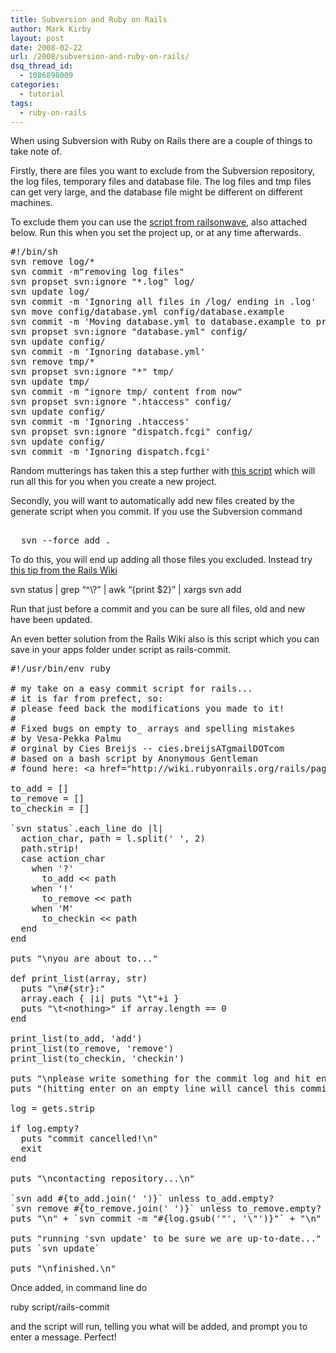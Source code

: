 ```yaml
---
title: Subversion and Ruby on Rails
author: Mark Kirby
layout: post
date: 2008-02-22
url: /2008/subversion-and-ruby-on-rails/
dsq_thread_id:
  - 1086898009
categories:
  - tutorial
tags:
  - ruby-on-rails
---
```

When using Subversion with Ruby on Rails there are a couple of things to take note of.

Firstly, there are files you want to exclude from the Subversion repository, the log files, temporary files and database file. The log files and tmp files can get very large, and the database file might be different on different machines.

To exclude them you can use the [script from railsonwave][1], also attached below. Run this when you set the project up, or at any time afterwards.

<pre>#!/bin/sh
svn remove log/*
svn commit -m"removing log files"
svn propset svn:ignore "*.log" log/
svn update log/
svn commit -m 'Ignoring all files in /log/ ending in .log'
svn move config/database.yml config/database.example
svn commit -m 'Moving database.yml to database.example to provide a template for anyone who checks out the code'
svn propset svn:ignore "database.yml" config/
svn update config/
svn commit -m 'Ignoring database.yml'
svn remove tmp/*
svn propset svn:ignore "*" tmp/
svn update tmp/
svn commit -m "ignore tmp/ content from now"
svn propset svn:ignore ".htaccess" config/
svn update config/
svn commit -m 'Ignoring .htaccess'
svn propset svn:ignore "dispatch.fcgi" config/
svn update config/
svn commit -m 'Ignoring dispatch.fcgi'</pre>

Random mutterings has taken this a step further with [this script][2] which will run all this for you when you create a new project.

Secondly, you will want to automatically add new files created by the generate script when you commit. If you use the Subversion command

<pre><div class="codesnip-container" >
  svn --force add .
</div></pre>

To do this, you will end up adding all those files you excluded. Instead try [this tip from the Rails Wiki][3]

<div class="codesnip-container" >
  svn status | grep &#8220;^\?&#8221; | awk &#8220;{print $2}&#8221; | xargs svn add
</div>

Run that just before a commit and you can be sure all files, old and new have been updated.

An even better solution from the Rails Wiki also is this script which you can save in your apps folder under script as rails-commit.

<pre>#!/usr/bin/env ruby

# my take on a easy commit script for rails...
# it is far from prefect, so:
# please feed back the modifications you made to it!
#
# Fixed bugs on empty to_ arrays and spelling mistakes
# by Vesa-Pekka Palmu
# orginal by Cies Breijs -- cies.breijsATgmailDOTcom
# based on a bash script by Anonymous Gentleman
# found here: &lt;a href="http://wiki.rubyonrails.org/rails/pages/HowtoUseRailsWithSubversion"&gt;http://wiki.rubyonrails.org/rails/pages/HowtoUseRailsWithSubversion&lt;/a&gt;

to_add = []
to_remove = []
to_checkin = []

`svn status`.each_line do |l|
  action_char, path = l.split(' ', 2)
  path.strip!
  case action_char
    when '?'
      to_add &lt;&lt; path
    when '!'
      to_remove &lt;&lt; path
    when 'M'
      to_checkin &lt;&lt; path
  end
end

puts "\nyou are about to..." 

def print_list(array, str)
  puts "\n#{str}:"
  array.each { |i| puts "\t"+i }
  puts "\t&lt;nothing&gt;" if array.length == 0
end

print_list(to_add, 'add')
print_list(to_remove, 'remove')
print_list(to_checkin, 'checkin')

puts "\nplease write something for the commit log and hit enter..."
puts "(hitting enter on an empty line will cancel this commit)\n\n" 

log = gets.strip

if log.empty?
  puts "commit cancelled!\n"
  exit
end

puts "\ncontacting repository...\n" 

`svn add #{to_add.join(' ')}` unless to_add.empty?
`svn remove #{to_remove.join(' ')}` unless to_remove.empty?
puts "\n" + `svn commit -m "#{log.gsub('"', '\"')}"` + "\n" 

puts "running 'svn update' to be sure we are up-to-date..."
puts `svn update`

puts "\nfinished.\n"</pre>

Once added, in command line do

ruby script/rails-commit

and the script will run, telling you what will be added, and prompt you to enter a message. Perfect!

 [1]: http://www.railsonwave.com/railsonwave/2006/12/19/smart-subversion-script-for-rails-projects
 [2]: http://randomutterings.com/articles/2007/09/19/subversion-script-for-rails-developers
 [3]: http://wiki.rubyonrails.org/rails/pages/HowtoUseRailsWithSubversion